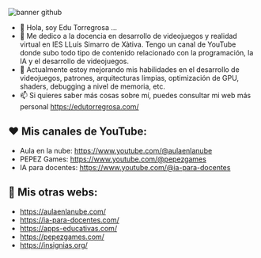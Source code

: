 ![banner github](https://github.com/aulaenlanube/aulaenlanube/assets/15714409/68f8e060-a3df-47c7-bdb7-fb8c25e34ccb)


- 👋 Hola, soy Edu Torregrosa ...
- 👀 Me dedico a la docencia en desarrollo de videojuegos y realidad virtual en IES LLuís Simarro de Xàtiva. Tengo un canal de YouTube donde subo todo tipo de contenido relacionado con la programación, la IA y el desarrollo de videojuegos.
- 🌱 Actualmente estoy mejorando mis habilidades en el desarrollo de videojuegos, patrones, arquitecturas limpias, optimización de GPU, shaders, debugging a nivel de memoria, etc.
- 📫 Si quieres saber más cosas sobre mí, puedes consultar mi web más personal https://edutorregrosa.com/

## ❤ Mis canales de YouTube:
- Aula en la nube: https://www.youtube.com/@aulaenlanube
- PEPEZ Games: https://www.youtube.com/@pepezgames
- IA para docentes: https://www.youtube.com/@ia-para-docentes

## 💚 Mis otras webs:
- https://aulaenlanube.com/
- https://ia-para-docentes.com/
- https://apps-educativas.com/
- https://pepezgames.com/
- https://insignias.org/

